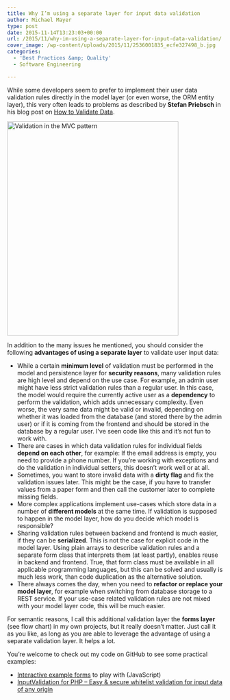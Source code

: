 ```yaml
---
title: Why I’m using a separate layer for input data validation
author: Michael Mayer
type: post
date: 2015-11-14T13:23:03+00:00
url: /2015/11/why-im-using-a-separate-layer-for-input-data-validation/
cover_image: /wp-content/uploads/2015/11/2536001835_ecfe327498_b.jpg
categories:
  - 'Best Practices &amp; Quality'
  - Software Engineering

---
```


While some developers seem to prefer to implement their user data validation rules directly in the model layer (or even worse, the ORM entity layer), this very often leads to problems as described by **Stefan Priebsch** in his blog post on [How to Validate Data][2].

[<img class="alignright size-medium wp-image-2968" src="https://lastzero.net/wp-content/uploads/2015/11/68747470733a2f2f7777772e6c7563696463686172742e636f6d2f7075626c69635365676d656e74732f766965772f35343631663836372d616531632d343461342d623536352d3666373830613030636632372f696d6167652e706e67-400x500.png" alt="Validation in the MVC pattern" width="400" height="500" srcset="https://blog.liquidbytes.net/wp-content/uploads/2015/11/68747470733a2f2f7777772e6c7563696463686172742e636f6d2f7075626c69635365676d656e74732f766965772f35343631663836372d616531632d343461342d623536352d3666373830613030636632372f696d6167652e706e67-400x500.png 400w, https://blog.liquidbytes.net/wp-content/uploads/2015/11/68747470733a2f2f7777772e6c7563696463686172742e636f6d2f7075626c69635365676d656e74732f766965772f35343631663836372d616531632d343461342d623536352d3666373830613030636632372f696d6167652e706e67-818x1024.png 818w, https://blog.liquidbytes.net/wp-content/uploads/2015/11/68747470733a2f2f7777772e6c7563696463686172742e636f6d2f7075626c69635365676d656e74732f766965772f35343631663836372d616531632d343461342d623536352d3666373830613030636632372f696d6167652e706e67.png 1003w" sizes="(max-width: 400px) 100vw, 400px" />][1]

In addition to the many issues he mentioned, you should consider the following **advantages of using a separate layer** to validate user input data:

  * While a certain **minimum level** of validation must be performed in the model and persistence layer for **security reasons**, many validation rules are high level and depend on the use case. For example, an admin user might have less strict validation rules than a regular user. In this case, the model would require the currently active user as a **dependency** to perform the validation, which adds unnecessary complexity. Even worse, the very same data might be valid or invalid, depending on whether it was loaded from the database (and stored there by the admin user) or if it is coming from the frontend and should be stored in the database by a regular user. I&#8217;ve seen code like this and it&#8217;s not fun to work with.
  * There are cases in which data validation rules for individual fields **depend on each other**, for example: If the email address is empty, you need to provide a phone number. If you&#8217;re working with exceptions and do the validation in individual setters, this doesn&#8217;t work well or at all.
  * Sometimes, you want to store invalid data with a **dirty flag** and fix the validation issues later. This might be the case, if you have to transfer values from a paper form and then call the customer later to complete missing fields.
  * More complex applications implement use-cases which store data in a number of **different models** at the same time. If validation is supposed to happen in the model layer, how do you decide which model is responsible?
  * Sharing validation rules between backend and frontend is much easier, if they can be **serialized**. This is not the case for explicit code in the model layer. Using plain arrays to describe validation rules and a separate form class that interprets them (at least partly), enables reuse in backend and frontend. True, that form class must be available in all applicable programming languages, but this can be solved and usually is much less work, than code duplication as the alternative solution.
  * There always comes the day, when you need to **refactor or replace your model layer**, for example when switching from database storage to a REST service. If your use-case related validation rules are not mixed with your model layer code, this will be much easier.

For semantic reasons, I call this additional validation layer the **forms layer** (see flow chart) in my own projects, but it really doesn&#8217;t matter. Just call it as you like, as long as you are able to leverage the advantage of using a separate validation layer. It helps a lot.

You&#8217;re welcome to check out my code on GitHub to see some practical examples:

  * [Interactive example forms][3] to play with (JavaScript)
  * <a href="http://lastzero.github.io/php-input-validation/" target="_blank">InputValidation for PHP – Easy & secure whitelist validation for input data of any origin</a>

 [1]: https://lastzero.net/wp-content/uploads/2015/11/68747470733a2f2f7777772e6c7563696463686172742e636f6d2f7075626c69635365676d656e74732f766965772f35343631663836372d616531632d343461342d623536352d3666373830613030636632372f696d6167652e706e67.png
 [2]: https://thephp.cc/neuigkeiten/2015/11/how-to-validate-data
 [3]: http://www.chaoticpattern.net/#forms/index